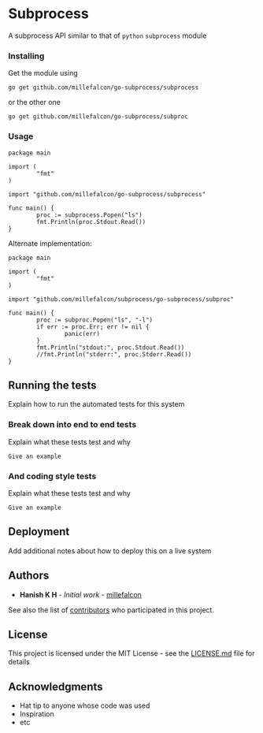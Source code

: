 # Subprocess

A subprocess API similar to that of `python` `subprocess` module



### Installing

Get the module using

	go get github.com/millefalcon/go-subprocess/subprocess

or the other one

	go get github.com/millefalcon/go-subprocess/subproc

### Usage


```golang
package main

import (
        "fmt"
)

import "github.com/millefalcon/go-subprocess/subprocess"

func main() {
        proc := subprocess.Popen("ls")
        fmt.Println(proc.Stdout.Read())
}
```

Alternate implementation:

```golang
package main

import (
        "fmt"
)

import "github.com/millefalcon/subprocess/go-subprocess/subproc"

func main() {
        proc := subproc.Popen("ls", "-l")
        if err := proc.Err; err != nil {
                panic(err)
        }
        fmt.Println("stdout:", proc.Stdout.Read())
        //fmt.Println("stderr:", proc.Stderr.Read())
}
```


## Running the tests

Explain how to run the automated tests for this system

### Break down into end to end tests

Explain what these tests test and why

```
Give an example
```

### And coding style tests

Explain what these tests test and why

```
Give an example
```

## Deployment

Add additional notes about how to deploy this on a live system


## Authors

* **Hanish K H** - *Initial work* - [millefalcon](https://github.com/millefalcon)

See also the list of [contributors](https://github.com/your/project/contributors) who participated in this project.

## License

This project is licensed under the MIT License - see the [LICENSE.md](LICENSE.md) file for details

## Acknowledgments

* Hat tip to anyone whose code was used
* Inspiration
* etc



